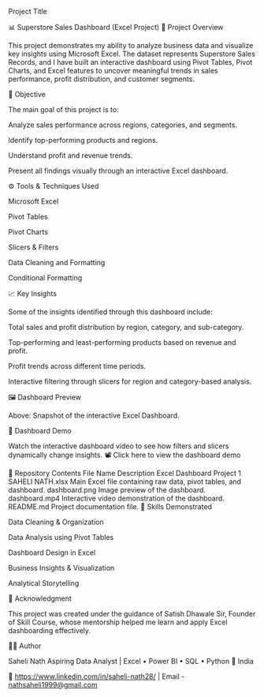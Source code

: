 
Project Title

📊 Superstore Sales Dashboard (Excel Project)
📁 Project Overview


This project demonstrates my ability to analyze business data and visualize key insights using Microsoft Excel.
The dataset represents Superstore Sales Records, and I have built an interactive dashboard using Pivot Tables, Pivot Charts, and Excel features to uncover meaningful trends in sales performance, profit distribution, and customer segments.

🧠 Objective

The main goal of this project is to:

Analyze sales performance across regions, categories, and segments.

Identify top-performing products and regions.

Understand profit and revenue trends.

Present all findings visually through an interactive Excel dashboard.

⚙️ Tools & Techniques Used

Microsoft Excel

Pivot Tables

Pivot Charts

Slicers & Filters

Data Cleaning and Formatting

Conditional Formatting

📈 Key Insights

Some of the insights identified through this dashboard include:

Total sales and profit distribution by region, category, and sub-category.

Top-performing and least-performing products based on revenue and profit.

Profit trends across different time periods.

Interactive filtering through slicers for region and category-based analysis.

🖼️ Dashboard Preview

Above: Snapshot of the interactive Excel Dashboard.

🎥 Dashboard Demo

Watch the interactive dashboard video to see how filters and slicers dynamically change insights.
📽️ Click here to view the dashboard demo

📂 Repository Contents
File Name	Description
Excel Dashboard Project 1 SAHELI NATH.xlsx	Main Excel file containing raw data, pivot tables, and dashboard.
dashboard.png	Image preview of the dashboard.
dashboard.mp4	Interactive video demonstration of the dashboard.
README.md	Project documentation file.
🧩 Skills Demonstrated

Data Cleaning & Organization

Data Analysis using Pivot Tables

Dashboard Design in Excel

Business Insights & Visualization

Analytical Storytelling

🙌 Acknowledgment

This project was created under the guidance of Satish Dhawale Sir, Founder of Skill Course, whose mentorship helped me learn and apply Excel dashboarding effectively.

🧑‍💻 Author

Saheli Nath
Aspiring Data Analyst | Excel • Power BI • SQL • Python
📍 India

🔗 https://www.linkedin.com/in/saheli-nath28/
 | Email - nathsaheli1999@gmail.com
